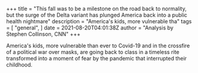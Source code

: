 +++
title = "This fall was to be a milestone on the road back to normality, but the surge of the Delta variant has plunged America back into a public health nightmare"
description = "America's kids, more vulnerable tha"
tags = [
"general",
]
date = 2021-08-20T04:01:38Z
author = "Analysis by Stephen Collinson, CNN"
+++

America's kids, more vulnerable than ever to Covid-19 and in the crossfire of a political war over masks, are going back to class in a timeless rite transformed into a moment of fear by the pandemic that interrupted their childhood.